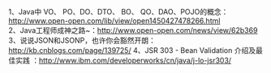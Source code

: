 1、Java中 VO、 PO、DO、DTO、 BO、 QO、DAO、POJO的概念：http://www.open-open.com/lib/view/open1450427478266.html  
2、Java工程师成神之路~：http://www.open-open.com/news/view/62b369  
3、说说JSON和JSONP，也许你会豁然开朗：http://kb.cnblogs.com/page/139725/
4、JSR 303 - Bean Validation 介绍及最佳实践 ：http://www.ibm.com/developerworks/cn/java/j-lo-jsr303/
